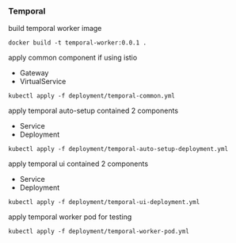 ### Temporal

build temporal worker image
```
docker build -t temporal-worker:0.0.1 .
```

apply common component if using istio
- Gateway
- VirtualService
```
kubectl apply -f deployment/temporal-common.yml
```

apply temporal auto-setup contained 2 components
- Service
- Deployment
```
kubectl apply -f deployment/temporal-auto-setup-deployment.yml
```

apply temporal ui contained 2 components
- Service
- Deployment
```
kubectl apply -f deployment/temporal-ui-deployment.yml
```

apply temporal worker pod for testing
```
kubectl apply -f deployment/temporal-worker-pod.yml
```